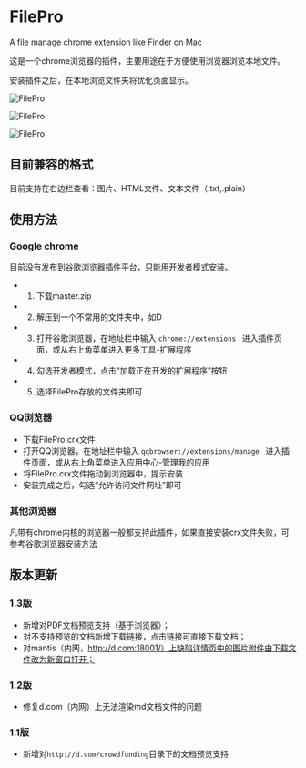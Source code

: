 # FilePro

A file manage chrome extension like Finder on Mac

这是一个chrome浏览器的插件，主要用途在于方便使用浏览器浏览本地文件。

安装插件之后，在本地浏览文件夹将优化页面显示。

![FilePro](https://dn-shimo-image.qbox.me/Xu1mX5HlDigvO9d7.png)

![FilePro](https://dn-shimo-image.qbox.me/ClnqxH1tlwsLgII0.png)

![FilePro](https://dn-shimo-image.qbox.me/jCPNZX4ppXgNYtxJ.gif)

## 目前兼容的格式

目前支持在右边栏查看：图片、HTML文件、文本文件（.txt,.plain）

## 使用方法

### Google chrome

目前没有发布到谷歌浏览器插件平台，只能用开发者模式安装。

- 1. 下载master.zip
- 2. 解压到一个不常用的文件夹中，如D
- 3. 打开谷歌浏览器，在地址栏中输入 ` chrome://extensions  ` 进入插件页面，或从右上角菜单进入更多工具-扩展程序
- 4. 勾选开发者模式，点击“加载正在开发的扩展程序”按钮
- 5. 选择FilePro存放的文件夹即可

### QQ浏览器

- 下载FilePro.crx文件
- 打开QQ浏览器，在地址栏中输入 ` qqbrowser://extensions/manage  ` 进入插件页面，或从右上角菜单进入应用中心-管理我的应用
- 将FilePro.crx文件拖动到浏览器中，提示安装
- 安装完成之后，勾选“允许访问文件网址”即可

### 其他浏览器

凡带有chrome内核的浏览器一般都支持此插件，如果直接安装crx文件失败，可参考谷歌浏览器安装方法


## 版本更新

### 1.3版

- 新增对PDF文档预览支持（基于浏览器）；
- 对不支持预览的文档新增下载链接，点击链接可直接下载文档；
- 对mantis（内网，http://d.com:18001/）上缺陷详情页中的图片附件由下载文件改为新窗口打开；



### 1.2版

- 修复d.com（内网）上无法渲染md文档文件的问题


### 1.1版

- 新增对` http://d.com/crowdfunding `目录下的文档预览支持

